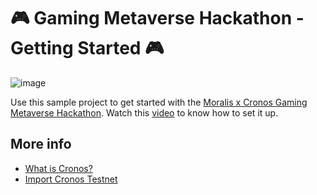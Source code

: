 # 🎮 Gaming Metaverse Hackathon - Getting Started 🎮
![image](https://user-images.githubusercontent.com/99496843/184018280-8b0a7fdb-e65a-49ce-85ca-65dbef86f1fa.png)

Use this sample project to get started with the [Moralis x Cronos Gaming Metaverse Hackathon](https://moralis.io/cronos-hackathon/). Watch this [video]() to know how to set it up.

## More info
* [What is Cronos?](https://www.youtube.com/watch?v=TE7Pkx_z5m4)
* [Import Cronos Testnet](https://www.youtube.com/watch?v=WywvDJweQCw&t=2s)
